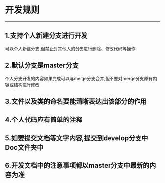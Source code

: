 # 开发规则

---

## 1.支持个人新建分支进行开发

可以个人新建分支,但禁止对其他人的分支进行删除、修改代码等操作

## 2.默认分支是master分支

个人分支开发的内容如果完成可以与merge分支合并,但不要对merge分支原有内容或结构进行修改

## 3.文件以及类的命名要能清晰表达出该部分的作用

## 4.个人代码应有简单的注释

## 5.如要提交文档等文字内容,提交到develop分支中Doc文件夹中
## 6.开发文档中的注意事项都以master分支中最新的内容为准

